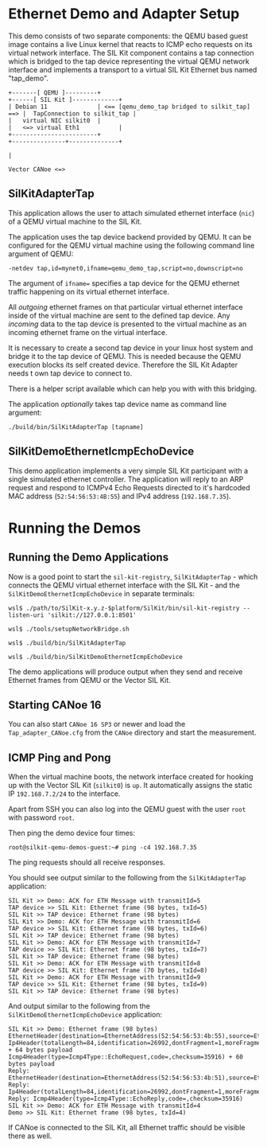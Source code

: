 # Ethernet Demo and Adapter Setup
This demo consists of two separate components: the QEMU based guest image contains a live
Linux kernel that reacts to ICMP echo requests on its virtual network interface.
The SIL Kit component contains a tap connection which is bridged to the tap device representing the virtual QEMU network interface
and implements a transport to a virtual SIL Kit Ethernet bus named "tap_demo".

    +-------[ QEMU ]---------+                                               +------[ SIL Kit ]-------------+
    | Debian 11              | <== [qemu_demo_tap bridged to silkit_tap] ==> |  TapConnection to silkit_tap |
    |   virtual NIC silkit0  |                                               |   <=> virtual Eth1           |
    +------------------------+                                               +---------------+--------------+
                                                                                             |
                                                                               Vector CANoe <=> 

## SilKitAdapterTap
This application allows the user to attach simulated ethernet interface (``nic``) of a QEMU virtual machine to the
SIL Kit.

The application uses the tap device backend provided by QEMU.
It can be configured for the QEMU virtual machine using the following command line argument of QEMU:

    -netdev tap,id=mynet0,ifname=qemu_demo_tap,script=no,downscript=no

The argument of ``ifname=`` specifies a tap device for the QEMU ethernet traffic happening on its virtual ethernet interface.

All *outgoing* ethernet frames on that particular virtual ethernet interface inside of the virtual machine are sent to
the defined tap device.
Any *incoming* data to the tap device is presented to the virtual machine as an incoming ethernet frame on the
virtual interface.

It is necessary to create a second tap device in your linux host system and bridge it to the tap device of QEMU. 
This is needed because the QEMU execution blocks its self created device. Therefore the SIL Kit Adapter needs t own tap device to connect to.

There is a helper script available which can help you with with this bridging.    

The application *optionally* takes tap device name as command line argument:

    ./build/bin/SilKitAdapterTap [tapname]

## SilKitDemoEthernetIcmpEchoDevice
This demo application implements a very simple SIL Kit participant with a single simulated ethernet controller.
The application will reply to an ARP request and respond to ICMPv4 Echo Requests directed to it's hardcoded MAC address
(``52:54:56:53:4B:55``) and IPv4 address (``192.168.7.35``).




# Running the Demos

## Running the Demo Applications

Now is a good point to start the ``sil-kit-registry``, ``SilKitAdapterTap`` - which connects the QEMU virtual ethernet
interface with the SIL Kit - and the ``SilKitDemoEthernetIcmpEchoDevice`` in separate terminals:

    wsl$ ./path/to/SilKit-x.y.z-$platform/SilKit/bin/sil-kit-registry --listen-uri 'silkit://127.0.0.1:8501'
    
    wsl$ ./tools/setupNetworkBridge.sh
    
    wsl$ ./build/bin/SilKitAdapterTap
    
    wsl$ ./build/bin/SilKitDemoEthernetIcmpEchoDevice
    
The demo applications will produce output when they send and receive Ethernet frames from QEMU or the Vector SIL Kit.

## Starting CANoe 16
You can also start ``CANoe 16 SP3`` or newer and load the ``Tap_adapter_CANoe.cfg`` from the ``CANoe`` directory and start the
measurement.

## ICMP Ping and Pong
When the virtual machine boots, the network interface created for hooking up with the Vector SIL Kit (``silkit0``) is ``up``.
It automatically assigns the static IP ``192.168.7.2/24`` to the interface.

Apart from SSH you can also log into the QEMU guest with the user ``root`` with password ``root``.

Then ping the demo device four times:

    root@silkit-qemu-demos-guest:~# ping -c4 192.168.7.35

The ping requests should all receive responses.

You should see output similar to the following from the ``SilKitAdapterTap`` application:

    SIL Kit >> Demo: ACK for ETH Message with transmitId=5
    TAP device >> SIL Kit: Ethernet frame (98 bytes, txId=5)
    SIL Kit >> TAP device: Ethernet frame (98 bytes)
    SIL Kit >> Demo: ACK for ETH Message with transmitId=6
    TAP device >> SIL Kit: Ethernet frame (98 bytes, txId=6)
    SIL Kit >> TAP device: Ethernet frame (98 bytes)
    SIL Kit >> Demo: ACK for ETH Message with transmitId=7
    TAP device >> SIL Kit: Ethernet frame (98 bytes, txId=7)
    SIL Kit >> TAP device: Ethernet frame (98 bytes)
    SIL Kit >> Demo: ACK for ETH Message with transmitId=8
    TAP device >> SIL Kit: Ethernet frame (70 bytes, txId=8)
    SIL Kit >> Demo: ACK for ETH Message with transmitId=9
    TAP device >> SIL Kit: Ethernet frame (98 bytes, txId=9)
    SIL Kit >> TAP device: Ethernet frame (98 bytes)

    
And output similar to the following from the ``SilKitDemoEthernetIcmpEchoDevice`` application:

    SIL Kit >> Demo: Ethernet frame (98 bytes)
    EthernetHeader(destination=EthernetAddress(52:54:56:53:4b:55),source=EthernetAddress(52:54:56:53:4b:51),etherType=EtherType::Ip4)
    Ip4Header(totalLength=84,identification=26992,dontFragment=1,moreFragments=0,fragmentOffset=0,timeToLive=64,protocol=Ip4Protocol::ICMP,checksum=16835,sourceAddress=192.168.7.2,destinationAddress=192.168.7.35) + 64 bytes payload
    Icmp4Header(type=Icmp4Type::EchoRequest,code=,checksum=35916) + 60 bytes payload
    Reply: EthernetHeader(destination=EthernetAddress(52:54:56:53:4b:51),source=EthernetAddress(52:54:56:53:4b:55),etherType=EtherType::Ip4)
    Reply: Ip4Header(totalLength=84,identification=26992,dontFragment=1,moreFragments=0,fragmentOffset=0,timeToLive=64,protocol=Ip4Protocol::ICMP,checksum=16835,sourceAddress=192.168.7.35,destinationAddress=192.168.7.2)
    Reply: Icmp4Header(type=Icmp4Type::EchoReply,code=,checksum=35916)
    SIL Kit >> Demo: ACK for ETH Message with transmitId=4
    Demo >> SIL Kit: Ethernet frame (98 bytes, txId=4)

If CANoe is connected to the SIL Kit, all Ethernet traffic should be visible there as well.

